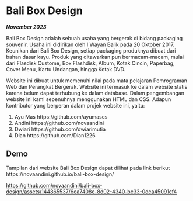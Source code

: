 <h1>Bali Box Design</h1>
<i><b><p>November 2023</p></b></i>
<p>Bali Box Design adalah sebuah usaha yang bergerak di bidang packaging souvenir. Usaha ini didirikan oleh I Wayan Balik pada 20 Oktober 2017. Keunikan dari Bali Box Design, setiap packaging produknya dibuat dari bahan dasar kayu. Produk yang ditawarkan pun bermacam-macam, mulai dari Flasdisk Custome, Box Flashdisk, Album, Kotak Cincin, Paperbag, Cover Menu, Kartu Undangan, hingga Kotak DVD.</p>
<p>Website ini dibuat untuk memenuhi nilai pada mata pelajaran Pemrograman Web dan Perangkat Bergerak. Website ini termasuk ke dalam website statis karena belum dapat terhubung ke dalam database. Dalam pengembangan website ini kami sepenuhnya menggunakan HTML dan CSS. Adapun kontributor yang berperan dalam projek website ini, yaitu:</p>
<ol>
  <li>Ayu Mas https://github.com/ayumascs</li>
  <li>Andini https://github.com/novaandini</li>
  <li>Dwiari https://github.com/dwiarimutia</li>
  <li>Dian https://github.com/Dian1226</li>
</ol>
<h2>Demo</h2>
<p>Tampilan dari website Bali Box Design dapat dilihat pada link berikut https://novaandini.github.io/bali-box-design/</p>


https://github.com/novaandini/bali-box-design/assets/144865537/6ea7408e-8d02-4340-bc33-0dca45091cf4

